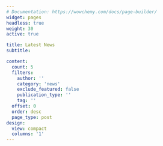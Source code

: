 ```yaml
---
# Documentation: https://wowchemy.com/docs/page-builder/
widget: pages
headless: true
weight: 30
active: true

title: Latest News
subtitle:

content:
  count: 5
  filters:
    author: ''
    category: 'news'
    exclude_featured: false
    publication_type: ''
    tag: ''
  offset: 0
  order: desc
  page_type: post
design:
  view: compact
  columns: '1'
---
```

